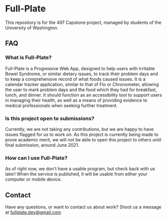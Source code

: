 # Full-Plate

This repository is for the 497 Capstone project, managed by students of the University of Washington.

## FAQ

### What is Full-Plate?

Full-Plate is a Progressive Web App, designed to help users with Irritable Bowel Syndrome, or similar dietary issues, to track their problem days and to keep a comprehensive record of what foods caused issues. It is a calendar tracker application, similar to that of Flo or Chronometer, allowing the user to mark problem days and the food which they had for breakfast, lunch, and dinner. It should function as an accessibility tool to support users in managing their health, as well as a means of providing evidence to medical professionals when seeking further treatment.

### Is this project open to submissions?

Currently, we are not taking any contributions, but we are happy to have issues flagged for us to work on. As this project is currently being made to prove academic merit, we will not be able to open this project to others until final submission, around June 2021.

### How can I use Full-Plate?

As of right now, we don't have a usable program, but check back with us later! When the service is published, it will be usable from either your computer or mobile device.

## Contact

Have any questions, or want to contact us about work? Shoot us a message at fullplate.dev@gmail.com
